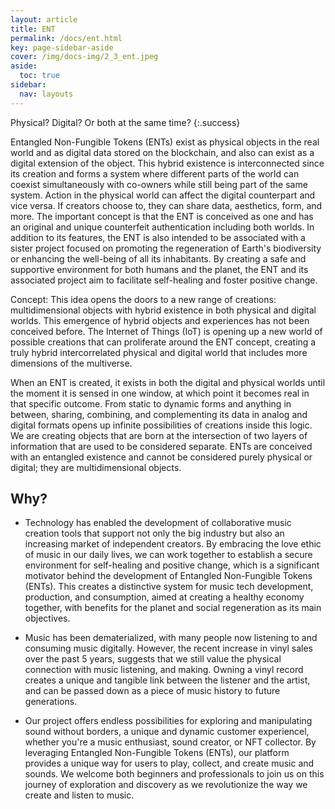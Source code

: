 ```yaml
---
layout: article
title: ENT
permalink: /docs/ent.html
key: page-sidebar-aside
cover: /img/docs-img/2_3_ent.jpeg
aside:
  toc: true
sidebar:
  nav: layouts
---
```


Physical? Digital? Or both at the same time?
{:.success} 

Entangled Non-Fungible Tokens (ENTs) exist as physical objects in the real world and as digital data stored on the blockchain, and also can exist as a digital extension of the object. This hybrid existence is interconnected since its creation and forms a system where different parts of the world can coexist simultaneously with co-owners while still being part of the same system. Action in the physical world can affect the digital counterpart and vice versa. If creators choose to, they can share data, aesthetics, form, and more. The important concept is that the ENT is conceived as one and has an original and unique counterfeit authentication including both worlds. In addition to its features, the ENT is also intended to be associated with a sister project focused on promoting the regeneration of Earth's biodiversity or enhancing the well-being of all its inhabitants. By creating a safe and supportive environment for both humans and the planet, the ENT and its associated project aim to facilitate self-healing and foster positive change.

Concept:
This idea opens the doors to a new range of creations: multidimensional objects with hybrid existence in both physical and digital worlds. This emergence of hybrid objects and experiences has not been conceived before. The Internet of Things (IoT) is opening up a new world of possible creations that can proliferate around the ENT concept, creating a truly hybrid intercorrelated physical and digital world that includes more dimensions of the multiverse.

When an ENT is created, it exists in both the digital and physical worlds until the moment it is sensed in one window, at which point it becomes real in that specific outcome. From static to dynamic forms and anything in between, sharing, combining, and complementing its data in analog and digital formats opens up infinite possibilities of creations inside this logic. We are creating objects that are born at the intersection of two layers of information that are used to be considered separate. ENTs are conceived with an entangled existence and cannot be considered purely physical or digital; they are multidimensional objects.


## Why? 

* Technology has enabled the development of collaborative music creation tools that support not only the big industry but also an increasing market of independent creators. By embracing the love ethic of music in our daily lives, we can work together to establish a secure environment for self-healing and positive change, which is a significant motivator behind the development of Entangled Non-Fungible Tokens (ENTs). This creates a distinctive system for music tech development, production, and consumption, aimed at creating a healthy economy together, with benefits for the planet and social regeneration as its main objectives.

* Music has been dematerialized, with many people now listening to and consuming music digitally. However, the recent increase in vinyl sales over the past 5 years, suggests that we still value the physical connection with music listening, and making. Owning a vinyl record creates a unique and tangible link between the listener and the artist, and can be passed down as a piece of music history to future generations.

* Our project offers endless possibilities for exploring and manipulating sound without borders, a unique and dynamic customer experiencel, whether you're a music enthusiast, sound creator, or NFT collector. By leveraging Entangled Non-Fungible Tokens (ENTs), our platform provides a unique way for users to play, collect, and create music and sounds. We welcome both beginners and professionals to join us on this journey of exploration and discovery as we revolutionize the way we create and listen to music.
